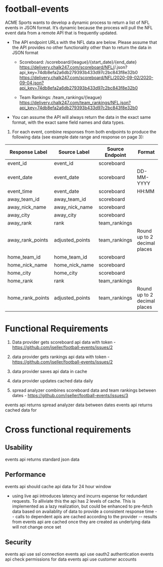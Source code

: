 # football-events

ACME Sports wants to develop a dynamic process to return a list of NFL events
in JSON format. It’s dynamic because the process will pull the NFL event data from a remote
API that is frequently updated.

* The API endpoint URLs with the NFL data are below. Please assume that the API
provides no other functionality other than to return the data in JSON format
  
  - Scoreboard: /scoreboard/{league}/{start_date}/{end_date}
  https://delivery.chalk247.com/scoreboard/NFL/<YYYY-MM-DD>/<YYYY-MM-DD>.json?api_key=74db8efa2a6db279393b433d97c2bc843f8e32b0
  https://delivery.chalk247.com/scoreboard/NFL/2020-09-02/2020-09-04.json?api_key=74db8efa2a6db279393b433d97c2bc843f8e32b0

  - Team Rankings: /team_rankings/{league}
  https://delivery.chalk247.com/team_rankings/NFL.json?api_key=74db8efa2a6db279393b433d97c2bc843f8e32b0

* You can assume the API will always return the data in the exact same format, with the
exact same field names and data types.

1. For each event, combine responses from both endpoints to produce the following data
(see example date range and response on page 3):

| Response Label  | Source Label  | Source Endpoint  | Format  |
|---|---|---|---|
| event_id | event_id | scoreboard |  | 
| event_date | event_date | scoreboard | DD-MM-YYYY |  
| event_time | event_date | scoreboard | HH:MM |  
| away_team_id | away_team_id | scoreboard |  |
| away_nick_name | away_nick_name | scoreboard |  |
| away_city | away_city | scoreboard |  | 
| away_rank | rank | team_rankings |  | 
| away_rank_points | adjusted_points | team_rankings | Round up to 2 decimal places | 
| home_team_id | home_team_id | scoreboard |  | 
| home_nick_name | home_nick_name | scoreboard |  |  
| home_city | home_city | scoreboard |  | 
| home_rank | rank | team_rankings |  | 
| home_rank_points | adjusted_points | team_rankings | Round up to 2 decimal places | 


# Functional Requirements

1. Data provider gets scoreboard api data with token - https://github.com/jseller/football-events/issues/2
2. data provider gets rankings api data with token - https://github.com/jseller/football-events/issues/2

3. data provider saves api data in cache
4. data provider updates cached data daily

5. spread analyzer combines scoreboard data and team rankings between dates - https://github.com/jseller/football-events/issues/3

events api returns spread analyzer data between dates
events api returns cached data for 

# Cross functional requirements

## Usability
events api returns standard json data

## Performance
events api should cache api data for 24 hour window
- using live api introduces latency and incurrs expense for redundant requests. To alliviate this the api has 2 levels of cache. This is implemented as a lazy realization, but could be enhanced to pre-fetch data based on availablity of data to provide a consistent response time
-- calls to dependent apis are cached according to the provider
-- results from events api are cached once they are created as underlying data will not change once set


## Security
events api use ssl connection
events api use oauth2 authentication
  events api check permissions for data
  events api use customer accounts

